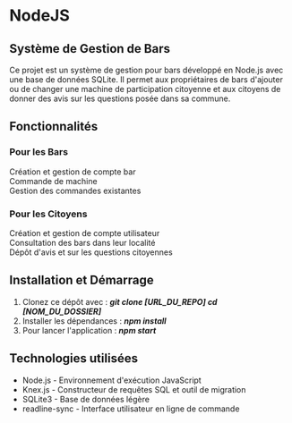 # NodeJS
## Système de Gestion de Bars
Ce projet est un système de gestion pour bars développé en Node.js avec une base de données SQLite. Il permet aux propriétaires de bars d'ajouter ou de changer une machine de participation citoyenne et aux citoyens de donner des avis sur les questions posée dans sa commune.
## Fonctionnalités
### Pour les Bars

Création et gestion de compte bar  
Commande de machine  
Gestion des commandes existantes

### Pour les Citoyens

Création et gestion de compte utilisateur  
Consultation des bars dans leur localité  
Dépôt d'avis et sur les questions citoyennes

## Installation et Démarrage

1. Clonez ce dépôt avec : ***git clone [URL_DU_REPO] cd [NOM_DU_DOSSIER]***
2. Installer les dépendances : ***npm install***
3. Pour lancer l'application : ***npm start***

## Technologies utilisées

* Node.js - Environnement d'exécution JavaScript
* Knex.js - Constructeur de requêtes SQL et outil de migration
* SQLite3 - Base de données légère
* readline-sync - Interface utilisateur en ligne de commande
